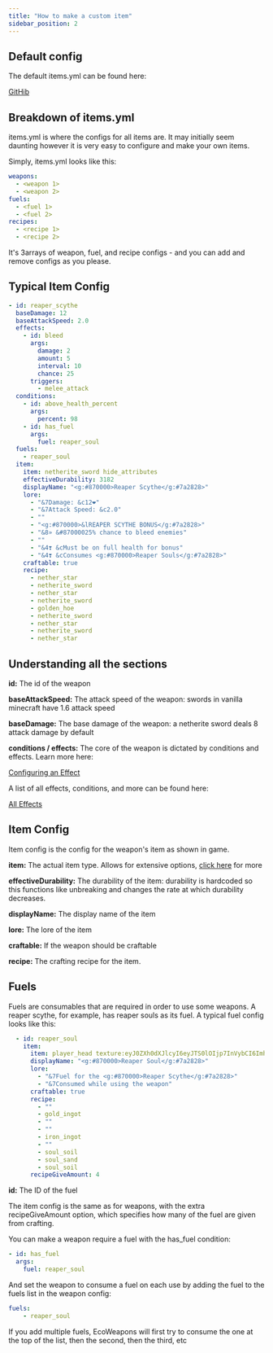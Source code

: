```yaml
---
title: "How to make a custom item"
sidebar_position: 2
---
```


## Default config

The default items.yml can be found here: 

[GitHib](https://github.com/Auxilor/EcoItems/blob/master/eco-core/core-plugin/src/main/resources/items.yml)

## Breakdown of items.yml

items.yml is where the configs for all items are. It may initially seem daunting however it is very easy to configure and make your own items.

Simply, items.yml looks like this:

```yaml
weapons:
  - <weapon 1>
  - <weapon 2>
fuels:
  - <fuel 1>
  - <fuel 2>
recipes:
  - <recipe 1>
  - <recipe 2>
```

It's 3arrays of weapon, fuel, and recipe configs - and you can add and remove configs as you please.

## Typical Item Config

```yaml
- id: reaper_scythe
  baseDamage: 12
  baseAttackSpeed: 2.0
  effects:
    - id: bleed
      args:
        damage: 2
        amount: 5
        interval: 10
        chance: 25
      triggers:
        - melee_attack
  conditions:
    - id: above_health_percent
      args:
        percent: 98
    - id: has_fuel
      args:
        fuel: reaper_soul
  fuels:
    - reaper_soul
  item:
    item: netherite_sword hide_attributes
    effectiveDurability: 3182
    displayName: "<g:#870000>Reaper Scythe</g:#7a2828>"
    lore:
      - "&7Damage: &c12❤"
      - "&7Attack Speed: &c2.0"
      - ""
      - "<g:#870000>&lREAPER SCYTHE BONUS</g:#7a2828>"
      - "&8» &#87000025% chance to bleed enemies"
      - ""
      - "&4❣ &cMust be on full health for bonus"
      - "&4❣ &cConsumes <g:#870000>Reaper Souls</g:#7a2828>"
    craftable: true
    recipe:
      - nether_star
      - netherite_sword
      - nether_star
      - netherite_sword
      - golden_hoe
      - netherite_sword
      - nether_star
      - netherite_sword
      - nether_star
```

## Understanding all the sections

**id:** The id of the weapon

**baseAttackSpeed:** The attack speed of the weapon: swords in vanilla minecraft have 1.6 attack speed

**baseDamage:** The base damage of the weapon: a netherite sword deals 8 attack damage by default

**conditions / effects:** The core of the weapon is dictated by conditions and effects. Learn more here:

[Configuring an Effect](https://plugins.auxilor.io/all-plugins/configuring-an-effect)

A list of all effects, conditions, and more can be found here:

[All Effects](https://plugins.auxilor.io/all-plugins/configuring-an-effect/all-effects)

## Item Config

Item config is the config for the weapon's item as shown in game.

**item:** The actual item type. Allows for extensive options, [click here](https://plugins.auxilor.io/all-plugins/the-item-lookup-system) for more

**effectiveDurability:** The durability of the item: durability is hardcoded so this functions like unbreaking and changes the rate at which durability decreases.

**displayName:** The display name of the item

**lore:** The lore of the item

**craftable:** If the weapon should be craftable

**recipe:** The crafting recipe for the item.

## Fuels

Fuels are consumables that are required in order to use some weapons. A reaper scythe, for example, has reaper souls as its fuel. A typical fuel config looks like this:

```yaml
  - id: reaper_soul
    item:
      item: player_head texture:eyJ0ZXh0dXJlcyI6eyJTS0lOIjp7InVybCI6Imh0dHA6Ly90ZXh0dXJlcy5taW5lY3JhZnQubmV0L3RleHR1cmUvZDc3NGU1ZWYzZDhiY2RlOWVhMjFjMzRiODQ4MjdkMzQ1MzFlNjhmMTExNTEwZjMzODMwNTVlY2FhNzRiZWJjYyJ9fX0=
      displayName: "<g:#870000>Reaper Soul</g:#7a2828>"
      lore:
        - "&7Fuel for the <g:#870000>Reaper Scythe</g:#7a2828>"
        - "&7Consumed while using the weapon"
      craftable: true
      recipe:
        - ""
        - gold_ingot
        - ""
        - ""
        - iron_ingot
        - ""
        - soul_soil
        - soul_sand
        - soul_soil
      recipeGiveAmount: 4
```

**id:** The ID of the fuel

The item config is the same as for weapons, with the extra recipeGiveAmount option, which specifies how many of the fuel are given from crafting.

You can make a weapon require a fuel with the has_fuel condition:

```yaml
- id: has_fuel
  args:
    fuel: reaper_soul
```

And set the weapon to consume a fuel on each use by adding the fuel to the fuels list in the weapon config:

```yaml
fuels:
    - reaper_soul    
```

If you add multiple fuels, EcoWeapons will first try to consume the one at the top of the list, then the second, then the third, etc